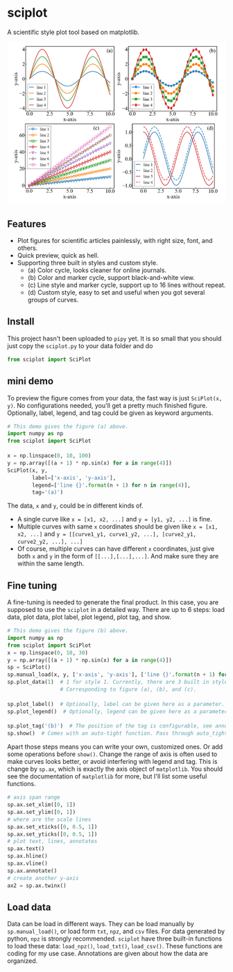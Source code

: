 # sciplot
A scientific style plot tool based on matplotlib.

![Style demonstration](./example/Figure_1.png)

## Features

- Plot figures for scientific articles painlessly, with right size, font, and others.
- Quick preview, quick as hell.
- Supporting three built in styles and custom style.
  - (a) Color cycle, looks cleaner for online journals.
  - (b) Color and marker cycle, support black-and-white view.
  - (c) Line style and marker cycle, support up to 16 lines without repeat.
  - (d) Custom style, easy to set and useful when you got several groups of curves.

## Install

This project hasn't been uploaded to `pipy` yet. 
It is so small that you should just copy the `sciplot.py` to your data folder and do
```python
from sciplot import SciPlot
```
## mini demo

To preview the figure comes from your data, the fast way is just `SciPlot(x, y)`. 
No configurations needed, you'll get a pretty much finished figure. 
Optionally, label, legend, and tag could be given as keyword arguments.

```python
# This demo gives the figure (a) above.
import numpy as np
from sciplot import SciPlot

x = np.linspace(0, 10, 100)
y = np.array([(a + 1) * np.sin(x) for a in range(4)])
SciPlot(x, y,
        label=['x-axis', 'y-axis'],
        legend=['line {}'.format(n + 1) for n in range(4)],
        tag='(a)')
```

The data, `x` and `y`, could be in different kinds of.

- A single curve like `x = [x1, x2, ...]` and `y = [y1, y2, ...]` is fine.
- Multiple curves with same `x` coordinates should be given like `x = [x1, x2, ...]` and
  `y = [[curve1_y1, curve1_y2, ...], [curve2_y1, curve2_y2, ...], ...]`
- Of course, multiple curves can have different `x` coordinates,
  just give both `x` and `y` in the form of `[[...],[...],...]`.
  And make sure they are within the same length.

## Fine tuning

A fine-tuning is needed to generate the final product.
In this case, you are supposed to use the `sciplot` in a detailed way.
There are up to 6 steps: load data, plot data, plot label, plot legend, plot tag, and show.

```python
# This demo gives the figure (b) above.
import numpy as np
from sciplot import SciPlot
x = np.linspace(0, 10, 30)
y = np.array([(a + 1) * np.sin(x) for a in range(4)])
sp = SciPlot()
sp.manual_load(x, y, ['x-axis', 'y-axis'], ['line {}'.format(n + 1) for n in range(4)])
sp.plot_data(1)  # 1 for style 1. Currently, there are 3 built in styles, 0, 1, and 2. 
                 # Corresponding to figure (a), (b), and (c).
                 
sp.plot_label()  # Optionally, label can be given here as a parameter.
sp.plot_legend()  # Optionally, legend can be given here as a parameter.

sp.plot_tag('(b)')  # The position of the tag is configurable, see annotation of this function.
sp.show()  # Comes with an auto-tight function. Pass through auto_tight=False to disable it.
```

Apart those steps means you can write your own, customized ones. Or add some operations before `show()`.
Change the range of axis is often used to make curves looks better, or avoid interfering with legend and tag.
This is change by `sp.ax`, which is exactly the axis object of `matplotlib`. 
You should see the documentation of `matplotlib` for more, but I'll list some useful functions.

```python
# axis span range
sp.ax.set_xlim([0, 1])
sp.ax.set_ylim([0, 1])
# where are the scale lines
sp.ax.set_xticks([0, 0.5, 1])
sp.ax.set_yticks([0, 0.5, 1])
# plot text, lines, annotates
sp.ax.text()
sp.ax.hline()
sp.ax.vline()
sp.ax.annotate()
# create another y-axis
ax2 = sp.ax.twinx()  
```

## Load data

Data can be load in different ways.
They can be load manually by `sp.manual_load()`, or load form `txt`, `npz`, and `csv` files.
For data generated by python, `npz` is strongly recommended.
`sciplot` have three built-in functions to load these data: `load_npz()`, `load_txt()`, `load_csv()`.
These functions are coding for my use case. 
Annotations are given about how the data are organized.